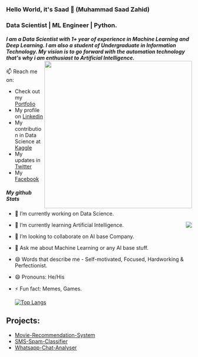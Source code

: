 ### Hello World, it's Saad 👋 (Muhammad Saad Zahid)

### Data Scientist | ML Engineer | Python.

#### *I am a Data Scientist with 1+ year of experience in Machine Learning and Deep Learning. I am also a student of Undergraduate in Information Technology. My vision is to go forward with the automation technology that's why i am enthusiast to Artificial Intelligence.* <img  align='right' width=400 src='https://thumbs.gfycat.com/CircularDefinitiveAsianelephant-max-1mb.gif'>

📫 Reach me on: 
* Check out my <a href="https://saad-portfolio22334562.on.drv.tw/website.com/" target="_blank">Portfolio</a>
* My profile on [Linkedin](https://www.linkedin.com/in/saad-zahid-201298215/)
* My contribution in Data Science at [Kaggle](https://www.kaggle.com/saadmehar)
* My updates in [Twitter](https://twitter.com/Muhammad_Saad44)
* My [Facebook](https://www.facebook.com/profile.php?id=100073194986195)


##### *My github Stats*

- 🔭 I’m currently working on Data Science.
- 🌱 I’m currently learning Artificial Intelligence.<img align='right' src="https://github-readme-stats.vercel.app/api?username=abdulsaad209&&show_icons=true&title_color=FF34B3&icon_color=43CD80&test_color=33A1C9&bg_color=050505&text_color=87CEFF">
- 👯 I’m looking to collaborate on AI base Company.
- 💬 Ask me about Machine Learning or any AI base stuff.
- 😄 Words that describe me - Self-motivated, Focused, Hardworking & Perfectionist.
- 😄 Pronouns: He/His
- ⚡ Fun fact: Memes, Games.                       


  [![Top Langs](https://github-readme-stats.vercel.app/api/top-langs/?username=abdulsaad209&layout=compact&title_color=FF34B3&icon_color=43CD80&test_color=33A1C9&bg_color=050505&text_color=87CEFF&card_width=600)](https://github.com/anuraghazra/github-readme-stats)

## **Projects:**
* [Movie-Recommendation-System](http://mrs-saad.herokuapp.com/)
* [SMS-Spam-Classifier](https://esc-saad.herokuapp.com/)
* [Whatsapp-Chat-Analyser](https://wca-saadi.herokuapp.com/)

